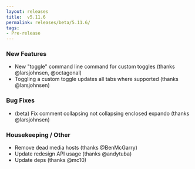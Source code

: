 ```yaml
---
layout: releases
title:  v5.11.6
permalink: releases/beta/5.11.6/
tags:
- Pre-release
---
```


### New Features

- New "toggle" command line command for custom toggles (thanks @larsjohnsen, @octagonal)
- Toggling a custom toggle updates all tabs where supported (thanks @larsjohnsen)

### Bug Fixes

- (beta) Fix comment collapsing not collapsing enclosed expando (thanks @larsjohnsen)

### Housekeeping / Other

- Remove dead media hosts (thanks @BenMcGarry)
- Update redesign API usage (thanks @andytuba)
- Update deps (thanks @mc10)
